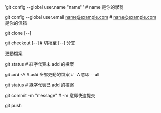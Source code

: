 ‵git config --global user.name "name"     ‵           # name 是你的學號

git config --global user.email name@example.com     # name@example.com 是你的信箱

git clone [--]

git checkout [--]                                   # 切換至 [--] 分支

更動檔案

git status                                          # 紅字代表未 add 的檔案

git add -A                                          # add 全部更動的檔案         # -A 意即 --all

git status                                          # 綠字代表已 add 的檔案

git commit -m "message"                             # -m 意即快速提交

git push
